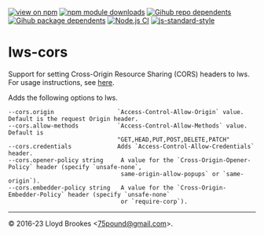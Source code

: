 [![view on npm](https://badgen.net/npm/v/lws-cors)](https://www.npmjs.org/package/lws-cors)
[![npm module downloads](https://badgen.net/npm/dt/lws-cors)](https://www.npmjs.org/package/lws-cors)
[![Gihub repo dependents](https://badgen.net/github/dependents-repo/lwsjs/cors)](https://github.com/lwsjs/cors/network/dependents?dependent_type=REPOSITORY)
[![Gihub package dependents](https://badgen.net/github/dependents-pkg/lwsjs/cors)](https://github.com/lwsjs/cors/network/dependents?dependent_type=PACKAGE)
[![Node.js CI](https://github.com/lwsjs/cors/actions/workflows/node.js.yml/badge.svg)](https://github.com/lwsjs/cors/actions/workflows/node.js.yml)
[![js-standard-style](https://img.shields.io/badge/code%20style-standard-brightgreen.svg)](https://github.com/feross/standard)

# lws-cors

Support for setting Cross-Origin Resource Sharing (CORS) headers to lws. For usage instructions, see [here](https://github.com/lwsjs/local-web-server/wiki/How-to-configure-Cross-Origin-Resource-Sharing-(CORS)).

Adds the following options to lws.

```
--cors.origin                  `Access-Control-Allow-Origin` value. Default is the request Origin header.
--cors.allow-methods           `Access-Control-Allow-Methods` value. Default is
                               "GET,HEAD,PUT,POST,DELETE,PATCH"
--cors.credentials             Adds `Access-Control-Allow-Credentials` header.
--cors.opener-policy string     A value for the `Cross-Origin-Opener-Policy` header (specify `unsafe-none`,
                                same-origin-allow-popups` or `same-origin`).
--cors.embedder-policy string   A value for the `Cross-Origin-Embedder-Policy` header (specify `unsafe-none`
                                or `require-corp`).
```

* * *

&copy; 2016-23 Lloyd Brookes \<75pound@gmail.com\>.
